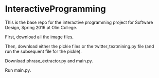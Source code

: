 # InteractiveProgramming
This is the base repo for the interactive programming project for Software Design, Spring 2016 at Olin College.

First, download all the image files.

Then, download either the pickle files or the twitter_textmining.py file (and run the subsequent file for the pickle).

Download phrase_extractor.py and main.py.

Run main.py.
